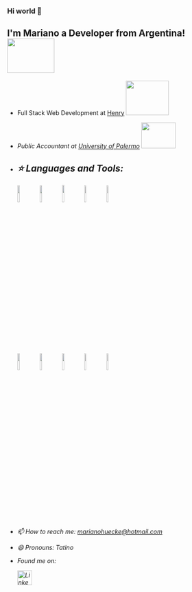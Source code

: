 

### Hi world 👋
<h2> I'm Mariano a Developer from Argentina! <img src="https://media1.giphy.com/media/dUpzvFEQjZqD7vNS2m/giphy.gif?cid=ecf05e47mfgbch172e3hb2x9dpvne7a35d90l43z31yn3bna&rid=giphy.gif&ct=g" height="80" width="110"> </h2>


- <p>Full Stack Web Development at <a href="https://www.soyhenry.com">Henry</a> <img src="https://media1.giphy.com/media/jmYJF3hGctoOI/200.webp?cid=ecf05e47thm9807om47g6qwqs5ymjcextavm5z761hicoizh&rid=200.webp&ct=g" height="80" width="100"/>

- <p><em>Public Accountant at <a href="https://www.palermo.edu">University of Palermo</a> <img src="https://media3.giphy.com/media/rKuIcYO506tzjKIvy9/giphy.webp?cid=ecf05e4700qlbbosbez6cjl7u43si7dr0ixwizhquuwc4t66&rid=giphy.webp&ct=s" height="60" width="80" />

   

   
- ## :star: Languages and Tools:
     
   <code><img width="10%" src="https://www.vectorlogo.zone/logos/javascript/javascript-ar21.svg"></code>
   <code><img width="10%" src="https://www.vectorlogo.zone/logos/reactjs/reactjs-ar21.svg"></code>
   <code><img height="40" width="10%" src="https://raw.githubusercontent.com/get-icon/geticon/master/icons/redux.svg"></code>
   <code><img width="10%" src="https://www.vectorlogo.zone/logos/w3_html5/w3_html5-ar21.svg"></code>
   <code><img width="10%" src="https://www.vectorlogo.zone/logos/w3_css/w3_css-ar21.svg"></code>
       <br />
   <code><img width="10%" src="https://www.vectorlogo.zone/logos/nodejs/nodejs-ar21.svg"></code>
   <code><img width="10%" src="https://www.vectorlogo.zone/logos/expressjs/expressjs-ar21.svg"></code>
   <code><img width="10%" src="https://www.vectorlogo.zone/logos/postgresql/postgresql-ar21.svg"></code>
   <code><img width="10%" src="https://www.vectorlogo.zone/logos/typescriptlang/typescriptlang-ar21.svg"></code>
   <code><img width="10%" src="https://www.vectorlogo.zone/logos/sequelizejs/sequelizejs-ar21.svg"></code>
      <br />
   
   
   
- 📫 How to reach me: marianohuecke@hotmail.com 
- 😄 Pronouns: Tatino 

- Found me on:
  <a href="https://www.linkedin.com/in/marianohuecke/">

  <img align="left" alt="Linkedin" width="34px" src="https://cdn.jsdelivr.net/npm/simple-icons@v3/icons/linkedin.svg" />

</a>

